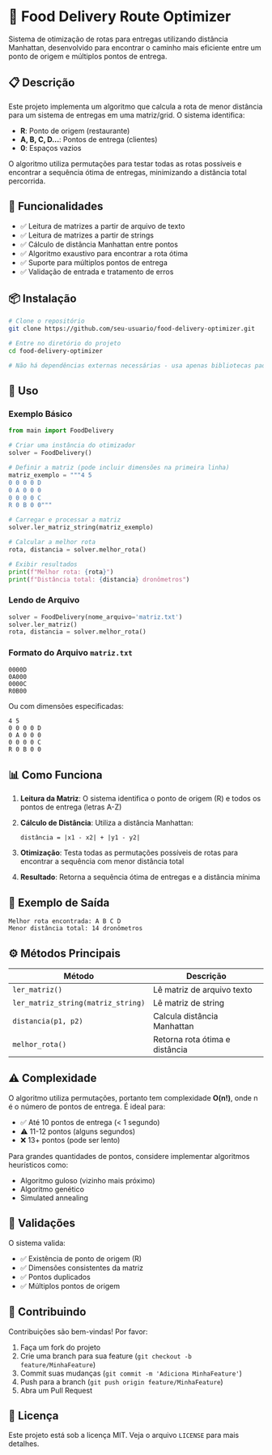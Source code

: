 # 🚁 Food Delivery Route Optimizer

Sistema de otimização de rotas para entregas utilizando distância Manhattan, desenvolvido para encontrar o caminho mais eficiente entre um ponto de origem e múltiplos pontos de entrega.

## 📋 Descrição

Este projeto implementa um algoritmo que calcula a rota de menor distância para um sistema de entregas em uma matriz/grid. O sistema identifica:
- **R**: Ponto de origem (restaurante)
- **A, B, C, D...**: Pontos de entrega (clientes)
- **0**: Espaços vazios

O algoritmo utiliza permutações para testar todas as rotas possíveis e encontrar a sequência ótima de entregas, minimizando a distância total percorrida.

## 🚀 Funcionalidades

- ✅ Leitura de matrizes a partir de arquivo de texto
- ✅ Leitura de matrizes a partir de strings
- ✅ Cálculo de distância Manhattan entre pontos
- ✅ Algoritmo exaustivo para encontrar a rota ótima
- ✅ Suporte para múltiplos pontos de entrega
- ✅ Validação de entrada e tratamento de erros

## 📦 Instalação

```bash
# Clone o repositório
git clone https://github.com/seu-usuario/food-delivery-optimizer.git

# Entre no diretório do projeto
cd food-delivery-optimizer

# Não há dependências externas necessárias - usa apenas bibliotecas padrão do Python
```

## 🔧 Uso

### Exemplo Básico

```python
from main import FoodDelivery

# Criar uma instância do otimizador
solver = FoodDelivery()

# Definir a matriz (pode incluir dimensões na primeira linha)
matriz_exemplo = """4 5
0 0 0 0 D
0 A 0 0 0
0 0 0 0 C
R 0 B 0 0"""

# Carregar e processar a matriz
solver.ler_matriz_string(matriz_exemplo)

# Calcular a melhor rota
rota, distancia = solver.melhor_rota()

# Exibir resultados
print(f"Melhor rota: {rota}")
print(f"Distância total: {distancia} dronômetros")
```

### Lendo de Arquivo

```python
solver = FoodDelivery(nome_arquivo='matriz.txt')
solver.ler_matriz()
rota, distancia = solver.melhor_rota()
```

### Formato do Arquivo `matriz.txt`

```
0000D
0A000
0000C
R0B00
```

Ou com dimensões especificadas:

```
4 5
0 0 0 0 D
0 A 0 0 0
0 0 0 0 C
R 0 B 0 0
```

## 📊 Como Funciona

1. **Leitura da Matriz**: O sistema identifica o ponto de origem (R) e todos os pontos de entrega (letras A-Z)

2. **Cálculo de Distância**: Utiliza a distância Manhattan:
   ```
   distância = |x1 - x2| + |y1 - y2|
   ```

3. **Otimização**: Testa todas as permutações possíveis de rotas para encontrar a sequência com menor distância total

4. **Resultado**: Retorna a sequência ótima de entregas e a distância mínima

## 🎯 Exemplo de Saída

```
Melhor rota encontrada: A B C D
Menor distância total: 14 dronômetros
```

## ⚙️ Métodos Principais

| Método | Descrição |
|--------|-----------|
| `ler_matriz()` | Lê matriz de arquivo texto |
| `ler_matriz_string(matriz_string)` | Lê matriz de string |
| `distancia(p1, p2)` | Calcula distância Manhattan |
| `melhor_rota()` | Retorna rota ótima e distância |

## ⚠️ Complexidade

O algoritmo utiliza permutações, portanto tem complexidade **O(n!)**, onde n é o número de pontos de entrega. É ideal para:
- ✅ Até 10 pontos de entrega (< 1 segundo)
- ⚠️ 11-12 pontos (alguns segundos)
- ❌ 13+ pontos (pode ser lento)

Para grandes quantidades de pontos, considere implementar algoritmos heurísticos como:
- Algoritmo guloso (vizinho mais próximo)
- Algoritmo genético
- Simulated annealing

## 🧪 Validações

O sistema valida:
- ✅ Existência de ponto de origem (R)
- ✅ Dimensões consistentes da matriz
- ✅ Pontos duplicados
- ✅ Múltiplos pontos de origem

## 🤝 Contribuindo

Contribuições são bem-vindas! Por favor:

1. Faça um fork do projeto
2. Crie uma branch para sua feature (`git checkout -b feature/MinhaFeature`)
3. Commit suas mudanças (`git commit -m 'Adiciona MinhaFeature'`)
4. Push para a branch (`git push origin feature/MinhaFeature`)
5. Abra um Pull Request

## 📝 Licença

Este projeto está sob a licença MIT. Veja o arquivo `LICENSE` para mais detalhes.

